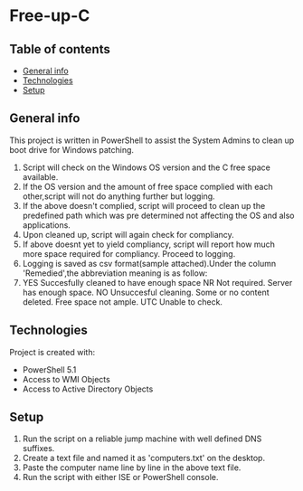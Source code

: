 # Free-up-C
 
## Table of contents
* [General info](#general-info)
* [Technologies](#technologies)
* [Setup](#setup)

## General info
This project is written in PowerShell to assist the System Admins to clean up boot drive for Windows patching.
1. Script will check on the Windows OS version and the C free space available.
2. If the OS version and the amount of free space complied with each other,script will not do anything further but logging.
3. If the above doesn't complied, script will proceed to clean up the predefined path which was pre determined not affecting the OS and also applications.
4. Upon cleaned up, script will again check for compliancy.
5. If above doesnt yet to yield compliancy, script will report how much more space required for compliancy. Proceed to logging.
6. Logging is saved as csv format(sample attached).Under the column 'Remedied',the abbreviation meaning is as follow:
7.
	YES	Succesfully cleaned to have enough space
	NR	Not required. Server has enough space.
	NO	Unsuccesful cleaning. Some or no content deleted. Free space not ample.
	UTC	Unable to check. 
	
## Technologies
Project is created with:
* PowerShell 5.1
* Access to WMI Objects
* Access to Active Directory Objects
	
## Setup
1. Run the script on a reliable jump machine with well defined DNS suffixes.
2. Create a text file and named it as 'computers.txt' on the desktop.
3. Paste the computer name line by line in the above text file.
4. Run the script with either ISE or PowerShell console.
